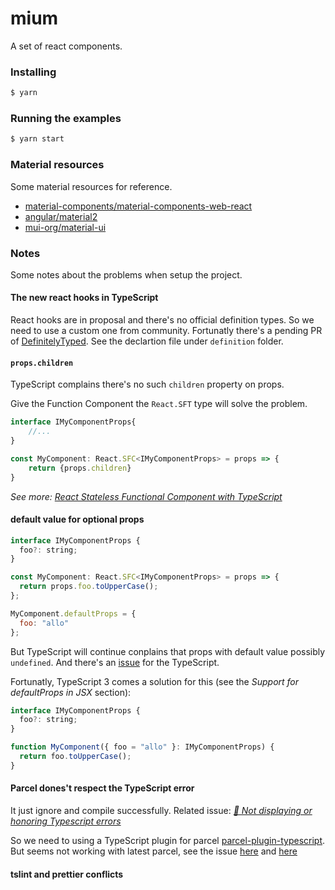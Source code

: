 # mium

A set of react components.

### Installing

```sh
$ yarn
```

### Running the examples

```sh
$ yarn start
```

### Material resources

Some material resources for reference.

- [material-components/material-components-web-react](https://github.com/material-components/material-components-web-react)
- [angular/material2](https://github.com/angular/material2)
- [mui-org/material-ui](https://github.com/mui-org/material-ui)

### Notes

Some notes about the problems when setup the project.

#### The new react hooks in TypeScript

React hooks are in proposal and there's no official definition types. So we need to use a custom one from community.
Fortunatly there's a pending PR of [DefinitelyTyped](https://github.com/DefinitelyTyped/DefinitelyTyped/pull/30057).
See the declartion file under `definition` folder.

#### `props.children`

TypeScript complains there's no such `children` property on props.

Give the Function Component the `React.SFT` type will solve the problem.

```js
interface IMyComponentProps{
    //...
}

const MyComponent: React.SFC<IMyComponentProps> = props => {
    return {props.children}
}
```

_See more: [React Stateless Functional Component with TypeScript](https://medium.com/@ethan_ikt/react-stateless-functional-component-with-typescript-ce5043466011)_

#### default value for optional props

```js
interface IMyComponentProps {
  foo?: string;
}

const MyComponent: React.SFC<IMyComponentProps> = props => {
  return props.foo.toUpperCase();
};

MyComponent.defaultProps = {
  foo: "allo"
};
```

But TypeScript will continue conplains that props with default value possibly `undefined`.
And there's an [issue](https://github.com/Microsoft/TypeScript/issues/23812) for the TypeScript.

Fortunatly, TypeScript 3 comes a solution for this (see the _Support for defaultProps in JSX_ section):

```js
interface IMyComponentProps {
  foo?: string;
}

function MyComponent({ foo = "allo" }: IMyComponentProps) {
  return foo.toUpperCase();
}
```

#### Parcel dones't respect the TypeScript error

It just ignore and compile successfully. Related issue: _[🐛 Not displaying or honoring Typescript errors ](https://github.com/parcel-bundler/parcel/issues/465)_

So we need to using a TypeScript plugin for parcel [parcel-plugin-typescript](https://github.com/fathyb/parcel-plugin-typescript#readme). But seems not working with latest parcel, see the issue [here](https://github.com/fathyb/parcel-plugin-typescript/issues/60) and [here](https://github.com/parcel-bundler/parcel/issues/2129)

#### tslint and prettier conflicts
